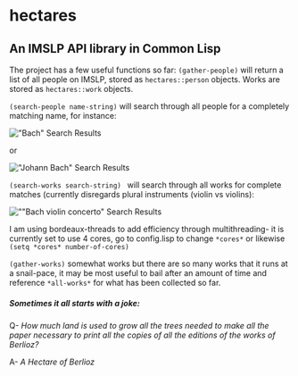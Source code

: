 # hectares
## An IMSLP API library in Common Lisp

The project has a few useful functions so far:
```(gather-people)``` will return a list of all people on IMSLP, stored as ```hectares::person``` objects. Works are stored as ```hectares::work``` objects.

```(search-people name-string)``` will search through all people for a completely matching name, for instance:

!["Bach" Search Results](images/bach-search.png)

or

!["Johann Bach" Search Results](images/johann-bach-search.png)

```(search-works search-string) ``` will search through all works for complete matches (currently disregards plural instruments (violin vs violins):

![""Bach violin concerto" Search Results](images/bach-violin-concerto-search.png)


I am using bordeaux-threads to add efficiency through multithreading- it is currently set to use 4 cores, go to config.lisp to change ```*cores*``` or likewise ```(setq *cores* number-of-cores)```

```(gather-works)``` somewhat works but there are so many works that it runs at a snail-pace, it may be most useful to bail after an amount of time and reference ```*all-works*``` for what has been collected so far.

##### Sometimes it all starts with a joke:

Q- *How much land is used to grow all the trees needed to make all the paper necessary to print all the copies of all the editions of the works of Berlioz?*

A- *A Hectare of Berlioz*
